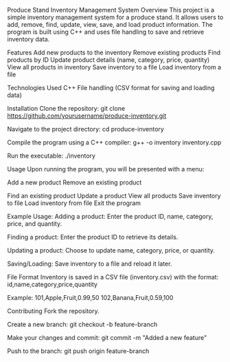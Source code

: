 Produce Stand Inventory Management System
Overview
This project is a simple inventory management system for a produce stand. It allows users to add, remove, find, update, view, save, and load product information. The program is built using C++ and uses file handling to save and retrieve inventory data.

Features
Add new products to the inventory
Remove existing products
Find products by ID
Update product details (name, category, price, quantity)
View all products in inventory
Save inventory to a file
Load inventory from a file

Technologies Used
C++
File handling (CSV format for saving and loading data)

Installation
Clone the repository:
git clone https://github.com/yourusername/produce-inventory.git

Navigate to the project directory:
cd produce-inventory

Compile the program using a C++ compiler:
g++ -o inventory inventory.cpp

Run the executable:
./inventory

Usage
Upon running the program, you will be presented with a menu:

Add a new product
Remove an existing product

Find an existing product
Update a product
View all products
Save inventory to file
Load inventory from file
Exit the program

Example Usage:
Adding a product:
Enter the product ID, name, category, price, and quantity.

Finding a product:
Enter the product ID to retrieve its details.

Updating a product:
Choose to update name, category, price, or quantity.

Saving/Loading:
Save inventory to a file and reload it later.

File Format
Inventory is saved in a CSV file (inventory.csv) with the format:
id,name,category,price,quantity

Example:
101,Apple,Fruit,0.99,50
102,Banana,Fruit,0.59,100

Contributing
Fork the repository.

Create a new branch:
git checkout -b feature-branch

Make your changes and commit:
git commit -m "Added a new feature"

Push to the branch:
git push origin feature-branch
